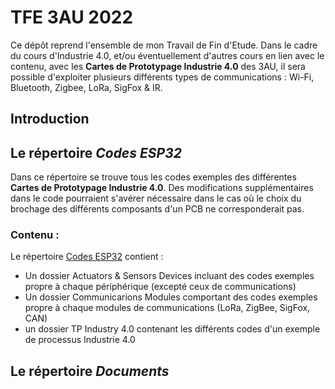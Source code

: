 # TFE 3AU 2022
Ce dépôt reprend l'ensemble de mon Travail de Fin d'Etude. Dans le cadre du cours d'Industrie 4.0, et/ou éventuellement d'autres cours en lien avec le contenu, avec les **Cartes de Prototypage Industrie 4.0** des 3AU, il sera possible d'exploiter plusieurs différents types de communications : Wi-Fi, Bluetooth, Zigbee, LoRa, SigFox & IR.

## Introduction


## Le répertoire *Codes ESP32*
Dans ce répertoire se trouve tous les codes exemples des différentes **Cartes de Prototypage Industrie 4.0**. Des modifications supplémentaires dans le code pourraient s'avérer nécessaire dans le cas où le choix du brochage des différents composants d'un PCB ne corresponderait pas.

### Contenu :
Le répertoire [Codes ESP32](https://github.com/DavideDiVenti/TFE-3AU-2022/Codes_ESP32) contient :
* Un dossier Actuators & Sensors Devices incluant des codes exemples propre à chaque périphérique (excepté ceux de communications)
* Un dossier Communicarions Modules comportant des codes exemples propre à chaque modules de communications (LoRa, ZigBee, SigFox, CAN)
* un dossier TP Industry 4.0 contenant les différents codes d'un exemple de processus Industrie 4.0

## Le répertoire *Documents*



